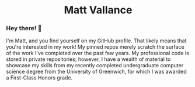 <h1 align="center">Matt Vallance</h1>

### Hey there! 👋
I'm Matt, and you find yourself on my GitHub profile. That likely means that you're interested in my work! My pinned repos merely scratch the surface of the work I've completed over the past few years. My professional code is stored in private repositories; however, I have a wealth of material to showcase my skills from my recently completed undergraduate computer science degree from the University of Greenwich, for which I was awarded a First-Class Honors grade.
